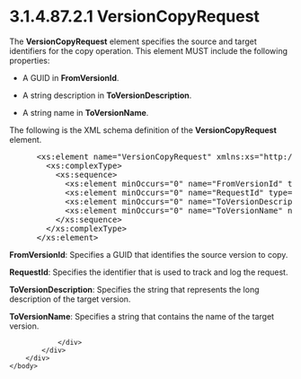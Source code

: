 <html dir="LTR" xmlns:mshelp="http://msdn.microsoft.com/mshelp" xmlns:ddue="http://ddue.schemas.microsoft.com/authoring/2003/5" xmlns:xlink="http://www.w3.org/1999/xlink" xmlns:tool="http://www.microsoft.com/tooltip">
    <head>
        <meta http-equiv="Content-Type" content="text/html; CHARSET=utf-8"></meta>
        <meta name="save" content="history"></meta>
        <title>3.1.4.87.2.1 VersionCopyRequest</title>
        <xml>
            <mshelp:toctitle title="3.1.4.87.2.1 VersionCopyRequest"></mshelp:toctitle>
            <mshelp:rltitle title="[MS-SSMDSWS-15]: VersionCopyRequest"></mshelp:rltitle>
            <mshelp:keyword index="A" term="64c45710-14f5-4aab-a13e-1c2ea37f91ae"></mshelp:keyword>
            <mshelp:attr name="DCSext.ContentType" value="open specification"></mshelp:attr>
            <mshelp:attr name="AssetID" value="64c45710-14f5-4aab-a13e-1c2ea37f91ae"></mshelp:attr>
            <mshelp:attr name="TopicType" value="kbRef"></mshelp:attr>
            <mshelp:attr name="DCSext.Title" value="[MS-SSMDSWS-15]: VersionCopyRequest" />
        </xml>
    </head>
    <body>
        <div id="header">
            <h1 class="heading">3.1.4.87.2.1 VersionCopyRequest</h1>
        </div>
        <div id="mainSection">
            <div id="mainBody">
                <div id="allHistory" class="saveHistory"></div>
                <div id="sectionSection0" class="section" name="collapseableSection">
                    

<p>The <b>VersionCopyRequest</b> element specifies the source
and target identifiers for the copy operation. This element MUST include the
following properties:</p>

<ul><li><p><span><span> 
</span></span>A GUID in <b>FromVersionId</b>.</p>

</li><li><p><span><span> 
</span></span>A string description in <b>ToVersionDescription</b>.</p>

</li><li><p><span><span> 
</span></span>A string name in <b>ToVersionName</b>.</p>

</li></ul><p>The following is the XML schema definition of the <b>VersionCopyRequest</b>
element.</p>

<dl>
<dd>
<div><pre> &lt;xs:element name=&quot;VersionCopyRequest&quot; xmlns:xs=&quot;http://www.w3.org/2001/XMLSchema&quot;&gt;
   &lt;xs:complexType&gt;
     &lt;xs:sequence&gt;
       &lt;xs:element minOccurs=&quot;0&quot; name=&quot;FromVersionId&quot; type=&quot;ser:guid&quot; /&gt;
       &lt;xs:element minOccurs=&quot;0&quot; name=&quot;RequestId&quot; type=&quot;ser:guid&quot; /&gt;
       &lt;xs:element minOccurs=&quot;0&quot; name=&quot;ToVersionDescription&quot; nillable=&quot;true&quot; type=&quot;xs:string&quot; /&gt;
       &lt;xs:element minOccurs=&quot;0&quot; name=&quot;ToVersionName&quot; nillable=&quot;true&quot; type=&quot;xs:string&quot; /&gt;
     &lt;/xs:sequence&gt;
   &lt;/xs:complexType&gt;
 &lt;/xs:element&gt;
</pre></div>
</dd></dl>

<p><b>FromVersionId</b>: Specifies a GUID that
identifies the source version to copy.</p>

<p><b>RequestId</b>: Specifies the identifier that is
used to track and log the request.</p>

<p><b>ToVersionDescription</b>: Specifies the string
that represents the long description of the target version.</p>

<p><b>ToVersionName</b>: Specifies a string that
contains the name of the target version.</p>


                </div>
            </div>
        </div>
    </body>
</html>